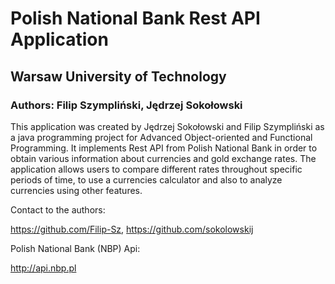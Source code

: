 # Polish National Bank Rest API Application
## Warsaw University of Technology
### Authors: Filip Szympliński, Jędrzej Sokołowski

This application was created by Jędrzej Sokołowski and Filip Szympliński as a java programming project for Advanced Object-oriented and Functional Programming.
It implements Rest API from Polish National Bank in order to obtain various information about currencies and gold exchange rates. The application allows users to compare different rates throughout specific periods of time, to use a currencies calculator and also to analyze currencies using other features. 


Contact to the authors:

https://github.com/Filip-Sz, 
https://github.com/sokolowskij


Polish National Bank (NBP) Api:

http://api.nbp.pl
